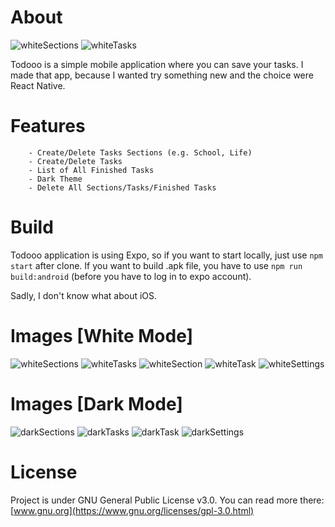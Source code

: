 # About
![whiteSections](https://user-images.githubusercontent.com/36642285/141013976-7ef03beb-063d-4e75-86a2-ced253406ee9.jpg)
![whiteTasks](https://user-images.githubusercontent.com/36642285/141013980-3e332ca5-7811-4ead-a5f1-3e372cd11691.jpg)

Todooo is a simple mobile application where you can save your tasks. I made that app, because I wanted try something new and the choice were React Native.

# Features
```
    - Create/Delete Tasks Sections (e.g. School, Life)
    - Create/Delete Tasks 
    - List of All Finished Tasks
    - Dark Theme
    - Delete All Sections/Tasks/Finished Tasks
```

# Build
Todooo application is using Expo, so if you want to start locally, just use ```npm start``` after clone. If you want to build .apk file, you have to use ```npm run build:android``` (before you have to log in to expo account). 

Sadly, I don't know what about iOS.

# Images [White Mode]
![whiteSections](https://user-images.githubusercontent.com/36642285/141013976-7ef03beb-063d-4e75-86a2-ced253406ee9.jpg)
![whiteTasks](https://user-images.githubusercontent.com/36642285/141013980-3e332ca5-7811-4ead-a5f1-3e372cd11691.jpg)
![whiteSection](https://user-images.githubusercontent.com/36642285/141014064-04b17375-5121-4b91-94b4-9130aff3a398.jpg)
![whiteTask](https://user-images.githubusercontent.com/36642285/141014075-fd59594c-9185-4b58-9b90-d9030f818f5d.jpg)
![whiteSettings](https://user-images.githubusercontent.com/36642285/141014104-26be75cf-2636-4065-8667-ebe6f469b108.jpg)

# Images [Dark Mode]
![darkSections](https://user-images.githubusercontent.com/36642285/141014120-2e195192-f968-49bc-bbbd-fb6d28ad3ac8.jpg)
![darkTasks](https://user-images.githubusercontent.com/36642285/141014130-697042bc-3cff-4ea9-8780-857fcbeb1d0d.jpg)
![darkTask](https://user-images.githubusercontent.com/36642285/141014151-08193e65-77ca-4f26-8da6-cda3e3b7bd63.jpg)
![darkSettings](https://user-images.githubusercontent.com/36642285/141014156-1db9a72c-c6d0-464c-b778-a7cf6b25a800.jpg)

# License
Project is under GNU General Public License v3.0. You can read more there: [www.gnu.org](https://www.gnu.org/licenses/gpl-3.0.html)